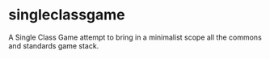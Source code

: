 # singleclassgame
A Single Class Game attempt to bring in a minimalist scope all the commons and standards game stack.
